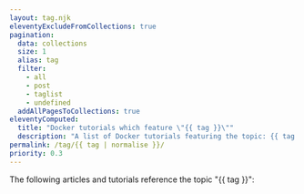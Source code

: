 ```yaml
---
layout: tag.njk
eleventyExcludeFromCollections: true
pagination:
  data: collections
  size: 1
  alias: tag
  filter:
    - all
    - post
    - taglist
    - undefined
  addAllPagesToCollections: true
eleventyComputed:
  title: "Docker tutorials which feature \"{{ tag }}\""
  description: "A list of Docker tutorials featuring the topic: {{ tag }}."
permalink: /tag/{{ tag | normalise }}/
priority: 0.3
---
```


The following articles and tutorials reference the topic "{{ tag }}":
